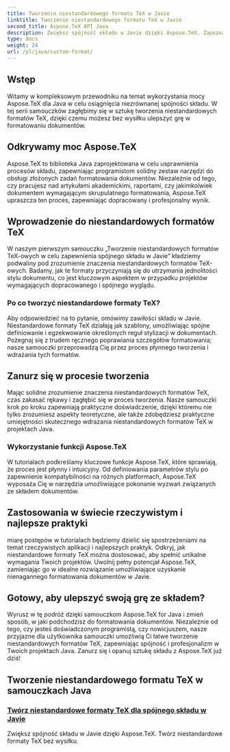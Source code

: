 ```yaml
---
title: Tworzenie niestandardowego formatu TeX w Javie
linktitle: Tworzenie niestandardowego formatu TeX w Javie
second_title: Aspose.TeX API Java
description: Zwiększ spójność składu w Javie dzięki Aspose.TeX. Zapoznaj się z naszymi samouczkami na temat tworzenia niestandardowych formatów TeX w celu płynnego i wydajnego formatowania dokumentów.
type: docs
weight: 24
url: /pl/java/custom-format/
---
```

## Wstęp

Witamy w kompleksowym przewodniku na temat wykorzystania mocy Aspose.TeX dla Java w celu osiągnięcia niezrównanej spójności składu. W tej serii samouczków zagłębimy się w sztukę tworzenia niestandardowych formatów TeX, dzięki czemu możesz bez wysiłku ulepszyć grę w formatowaniu dokumentów.

## Odkrywamy moc Aspose.TeX

Aspose.TeX to biblioteka Java zaprojektowana w celu usprawnienia procesów składu, zapewniając programistom solidny zestaw narzędzi do obsługi złożonych zadań formatowania dokumentów. Niezależnie od tego, czy pracujesz nad artykułami akademickimi, raportami, czy jakimkolwiek dokumentem wymagającym skrupulatnego formatowania, Aspose.TeX upraszcza ten proces, zapewniając dopracowany i profesjonalny wynik.

## Wprowadzenie do niestandardowych formatów TeX

W naszym pierwszym samouczku „Tworzenie niestandardowych formatów TeX-owych w celu zapewnienia spójnego składu w Javie” kładziemy podwaliny pod zrozumienie znaczenia niestandardowych formatów TeX-owych. Badamy, jak te formaty przyczyniają się do utrzymania jednolitości stylu dokumentu, co jest kluczowym aspektem w przypadku projektów wymagających dopracowanego i spójnego wyglądu.

### Po co tworzyć niestandardowe formaty TeX?

Aby odpowiedzieć na to pytanie, omówimy zawiłości składu w Javie. Niestandardowe formaty TeX działają jak szablony, umożliwiając spójne definiowanie i egzekwowanie określonych reguł stylizacji w dokumentach. Pożegnaj się z trudem ręcznego poprawiania szczegółów formatowania; nasze samouczki przeprowadzą Cię przez proces płynnego tworzenia i wdrażania tych formatów.

## Zanurz się w procesie tworzenia

Mając solidne zrozumienie znaczenia niestandardowych formatów TeX, czas zakasać rękawy i zagłębić się w proces tworzenia. Nasze samouczki krok po kroku zapewniają praktyczne doświadczenie, dzięki któremu nie tylko zrozumiesz aspekty teoretyczne, ale także zdobędziesz praktyczne umiejętności skutecznego wdrażania niestandardowych formatów TeX w projektach Java.

### Wykorzystanie funkcji Aspose.TeX

W tutorialach podkreślamy kluczowe funkcje Aspose.TeX, które sprawiają, że proces jest płynny i intuicyjny. Od definiowania parametrów stylu po zapewnienie kompatybilności na różnych platformach, Aspose.TeX wyposaża Cię w narzędzia umożliwiające pokonanie wyzwań związanych ze składem dokumentów.

## Zastosowania w świecie rzeczywistym i najlepsze praktyki

miarę postępów w tutorialach będziemy dzielić się spostrzeżeniami na temat rzeczywistych aplikacji i najlepszych praktyk. Odkryj, jak niestandardowe formaty TeX można dostosować, aby spełnić unikalne wymagania Twoich projektów. Uwolnij pełny potencjał Aspose.TeX, zamieniając go w idealne rozwiązanie umożliwiające uzyskanie nienagannego formatowania dokumentów w Javie.

## Gotowy, aby ulepszyć swoją grę ze składem?

Wyrusz w tę podróż dzięki samouczkom Aspose.TeX for Java i zmień sposób, w jaki podchodzisz do formatowania dokumentów. Niezależnie od tego, czy jesteś doświadczonym programistą, czy nowicjuszem, nasze przyjazne dla użytkownika samouczki umożliwią Ci łatwe tworzenie niestandardowych formatów TeX, zapewniając spójność i profesjonalizm w Twoich projektach Java. Zanurz się i opanuj sztukę składu z Aspose.TeX już dziś!
## Tworzenie niestandardowego formatu TeX w samouczkach Java
### [Twórz niestandardowe formaty TeX dla spójnego składu w Javie](./creating-custom-formats/)
Zwiększ spójność składu w Javie dzięki Aspose.TeX. Twórz niestandardowe formaty TeX bez wysiłku.